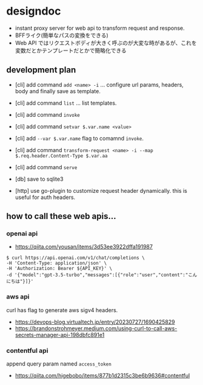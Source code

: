 # designdoc
- instant proxy server for web api to transform request and response.
- BFFライク(簡単なパスの変換をできる)
- Web API ではリクエストボディが大きく呼ぶのが大変な時があるが、これを変数だとかテンプレートだとかで簡略化できる

## development plan
- [cli] add command `add <name> -i` ... configure url params, headers, body and finally save as template.
- [cli] add command `list` ... list templates. 
- [cli] add command `invoke`
- [cli] add command `setvar $.var.name <value>`
- [cli] add `--var $.var.name` flag to comamnd `invoke`.
- [cli] add command `transform-request <name> -i --map $.req.header.Content-Type $.var.aa`

- [cli] add command `serve`
- [db] save to sqlite3
- [http] use go-plugin to customize request header dynamically. this is useful for auth headers.

## how to call these web apis... 
### openai api
- https://qiita.com/yousan/items/3d53ee3922dffa191987
```console
$ curl https://api.openai.com/v1/chat/completions \
-H 'Content-Type: application/json' \
-H 'Authorization: Bearer ${API_KEY}' \
-d '{"model":"gpt-3.5-turbo","messages":[{"role":"user","content":"こんにちは"}]}'
```

### aws api
curl has flag to generate aws sigv4 headers.
- https://devops-blog.virtualtech.jp/entry/20230727/1690425829
- https://brandonstrohmeyer.medium.com/using-curl-to-call-aws-secrets-manager-api-198dbfc891e1

### contentful api
append query param named `access_token` 
- https://qiita.com/higebobo/items/877b1d2315c3be6b9636#contentful
